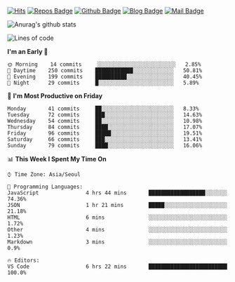 

[![Hits](https://hits.seeyoufarm.com/api/count/incr/badge.svg?url=https%3A%2F%2Fgithub.com/sangm1n)](https://hits.seeyoufarm.com) 
[![Repos Badge](https://badges.pufler.dev/repos/sangm1n)](https://badges.pufler.dev)
[![Github Badge](http://img.shields.io/badge/-github-black?style=flat-square&logo=github&logoColor=white&link=https:https://github.com/sangm1n/)](https://github.com/sangm1n/)
[![Blog Badge](http://img.shields.io/badge/-devlog-00C7B7?style=flat-square&logo=Netlify&logoColor=white&link=https:https://sangminlog.netlify.app/)](https://sangminlog.netlify.app/)
[![Mail Badge](http://img.shields.io/badge/-mail-D14836?style=flat-square&logo=Gmail&logoColor=white&link=mailto:dltkd96als@naver.com)](mailto:dltkd96als@naver.com/)

![Anurag's github stats](https://github-readme-stats.vercel.app/api?username=sangm1n&show_icons=true&theme=highcontrast)

 
<!--START_SECTION:waka-->
![Lines of code](https://img.shields.io/badge/From%20Hello%20World%20I%27ve%20Written-2.2%20million%20lines%20of%20code-blue)

**I'm an Early 🐤** 

```text
🌞 Morning    14 commits     ░░░░░░░░░░░░░░░░░░░░░░░░░   2.85% 
🌆 Daytime    250 commits    ████████████░░░░░░░░░░░░░   50.81% 
🌃 Evening    199 commits    ██████████░░░░░░░░░░░░░░░   40.45% 
🌙 Night      29 commits     █░░░░░░░░░░░░░░░░░░░░░░░░   5.89%

```
📅 **I'm Most Productive on Friday** 

```text
Monday       41 commits     ██░░░░░░░░░░░░░░░░░░░░░░░   8.33% 
Tuesday      72 commits     ███░░░░░░░░░░░░░░░░░░░░░░   14.63% 
Wednesday    54 commits     ██░░░░░░░░░░░░░░░░░░░░░░░   10.98% 
Thursday     84 commits     ████░░░░░░░░░░░░░░░░░░░░░   17.07% 
Friday       96 commits     █████░░░░░░░░░░░░░░░░░░░░   19.51% 
Saturday     66 commits     ███░░░░░░░░░░░░░░░░░░░░░░   13.41% 
Sunday       79 commits     ████░░░░░░░░░░░░░░░░░░░░░   16.06%

```


📊 **This Week I Spent My Time On** 

```text
⌚︎ Time Zone: Asia/Seoul

💬 Programming Languages: 
JavaScript               4 hrs 44 mins       ██████████████████░░░░░░░   74.36% 
JSON                     1 hr 21 mins        █████░░░░░░░░░░░░░░░░░░░░   21.18% 
HTML                     6 mins              ░░░░░░░░░░░░░░░░░░░░░░░░░   1.72% 
Other                    4 mins              ░░░░░░░░░░░░░░░░░░░░░░░░░   1.23% 
Markdown                 3 mins              ░░░░░░░░░░░░░░░░░░░░░░░░░   0.9%

🔥 Editors: 
VS Code                  6 hrs 22 mins       █████████████████████████   100.0%

```


<!--END_SECTION:waka-->


<!--
**sangm1n/sangm1n** is a ✨ _special_ ✨ repository because its `README.md` (this file) appears on your GitHub profile.

Here are some ideas to get you started:

- 🔭 I’m currently working on ...
- 🌱 I’m currently learning ...
- 👯 I’m looking to collaborate on ...
- 🤔 I’m looking for help with ...
- 💬 Ask me about ...
- 📫 How to reach me: ...
- 😄 Pronouns: ...
- ⚡ Fun fact: ...

https://shields.io/
-->


